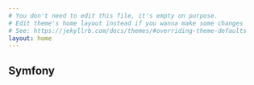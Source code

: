 ```yaml
---
# You don't need to edit this file, it's empty on purpose.
# Edit theme's home layout instead if you wanna make some changes
# See: https://jekyllrb.com/docs/themes/#overriding-theme-defaults
layout: home
---
```


<section id="hero">
  <div class="container text-center">
    <div class="title-home">
      <h1>Symfony</h1>
    </div>
  </div>
</section>

